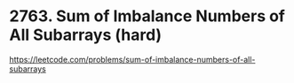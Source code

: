 # 2763. Sum of Imbalance Numbers of All Subarrays (hard)

https://leetcode.com/problems/sum-of-imbalance-numbers-of-all-subarrays
